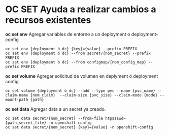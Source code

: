 **OC SET** Ayuda a realizar cambios a recursos existentes
=========================================================

**oc set env** Agregar variables de entorno a un deployment o deployment-config

    oc set env {deployment ó dc} {key}={value} --prefix PREFIX
    oc set env {deployment ó dc} --from secret/{nom_secret} --prefix PREFIX
    oc set env {deployment ó dc} --from configmap/{nom_config_map} --prefix PREFIX

**oc set volume** Agregar solicitud de volumen en deplyment ó deployment config

    oc set volume {deployment ó dc} --add --type pvc --name {pvc_name} --claim-name {nom_claim}  --claim-size {pvc_size} --claim-mode {mode} --mount-path {path}

**oc set data** Agregar data a un secret ya creado.

    oc set data secret/{nom_secret} --from-file htpasswd={path_secret_file} -n openshift-config
    oc set data secret/{nom_secret} {key}={value} -n openshift-config

